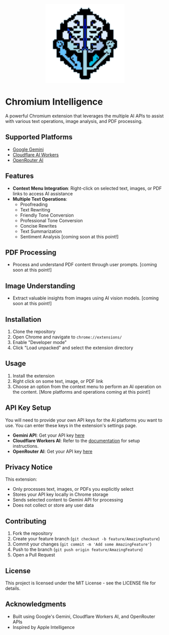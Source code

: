 <p align="center"><img src="ext\logo.png" height="250" width="250"/></p>

# Chromium Intelligence

A powerful Chromium extension that leverages the multiple AI APIs to assist with various text operations, image analysis, and PDF processing.

## Supported Platforms

- [Google Gemini](https://ai.google.dev/gemini-api/docs/models/gemini)
- [Cloudflare AI Workers](https://developers.cloudflare.com/workers-ai/models/)
- [OpenRouter AI](https://openrouter.ai/)

## Features

- **Context Menu Integration**: Right-click on selected text, images, or PDF links to access AI assistance
- **Multiple Text Operations**:
  - Proofreading
  - Text Rewriting
  - Friendly Tone Conversion
  - Professional Tone Conversion
  - Concise Rewrites
  - Text Summarization
  - Sentiment Analysis [coming soon at this point!]

## PDF Processing
- Process and understand PDF content through user prompts. [coming soon at this point!]

## Image Understanding
- Extract valuable insights from images using AI vision models. [coming soon at this point!]

## Installation

1. Clone the repository
2. Open Chrome and navigate to `chrome://extensions/`
3. Enable "Developer mode"
4. Click "Load unpacked" and select the extension directory

## Usage

1.  Install the extension
2.  Right click on some text, image, or PDF link
3.  Choose an option from the context menu to perform an AI operation on the content. [More platforms and operations coming at this point!]

## API Key Setup

You will need to provide your own API keys for the AI platforms you want to use. You can enter these keys in the extension's settings page.

- **Gemini API**: Get your API key [here](https://ai.google.dev/tutorials/setup)
- **Cloudflare Workers AI**: Refer to the [documentation](https://developers.cloudflare.com/workers-ai/) for setup instructions.
- **OpenRouter AI**: Get your API key [here](https://openrouter.ai/keys)

## Privacy Notice

This extension:
- Only processes text, images, or PDFs you explicitly select
- Stores your API key locally in Chrome storage
- Sends selected content to Gemini API for processing
- Does not collect or store any user data

## Contributing

1. Fork the repository
2. Create your feature branch (`git checkout -b feature/AmazingFeature`)
3. Commit your changes (`git commit -m 'Add some AmazingFeature'`)
4. Push to the branch (`git push origin feature/AmazingFeature`)
5. Open a Pull Request

## License

This project is licensed under the MIT License - see the LICENSE file for details.

## Acknowledgments

- Built using Google's Gemini, Cloudflare Workers AI, and OpenRouter APIs
- Inspired by Apple Intelligence